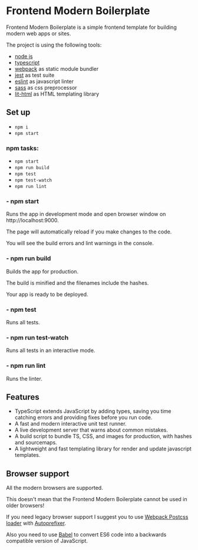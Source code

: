 # Frontend Modern Boilerplate #

Frontend Modern Boilerplate is a simple frontend template for building modern web apps or sites.

The project is using the following tools:
- [node js](https://nodejs.org/it/)
- [typescript](https://www.typescriptlang.org/)
- [webpack](https://webpack.js.org/) as static module bundler
- [jest](https://jestjs.io/) as test suite
- [eslint](https://eslint.org/) as javascript linter
- [sass](https://sass-lang.com/) as css preprocessor
- [lit-html](https://lit-html.polymer-project.org/) as HTML templating library 

## Set up ##

- `npm i`
- `npm start`

### npm tasks:

- `npm start`
- `npm run build`
- `npm test`
- `npm test-watch`
- `npm run lint`

### - npm start

Runs the app in development mode and open browser window on http://localhost:9000.

The page will automatically reload if you make changes to the code.

You will see the build errors and lint warnings in the console.

### - npm run build

Builds the app for production.

The build is minified and the filenames include the hashes.

Your app is ready to be deployed.

### - npm test

Runs all tests.

### - npm run test-watch

Runs all tests in an interactive mode.

### - npm run lint

Runs the linter.

## Features

* TypeScript extends JavaScript by adding types, saving you time catching errors and providing fixes before you run code.
* A fast and modern interactive unit test runner.
* A live development server that warns about common mistakes.
* A build script to bundle TS, CSS, and images for production, with hashes and sourcemaps.
* A lightweight and fast templating library for render and update javascript templates.

## Browser support

All the modern browsers are supported.

This doesn't mean that the Frontend Modern Boilerplate cannot be used in older browsers!

If you need legacy browser support I suggest you to use [Webpack Postcss loader](https://webpack.js.org/loaders/postcss-loader/) with [Autoprefixer](https://github.com/postcss/autoprefixer).

Also you need to use [Babel](https://babeljs.io/) to convert ES6 code into a backwards compatible version of JavaScript.

